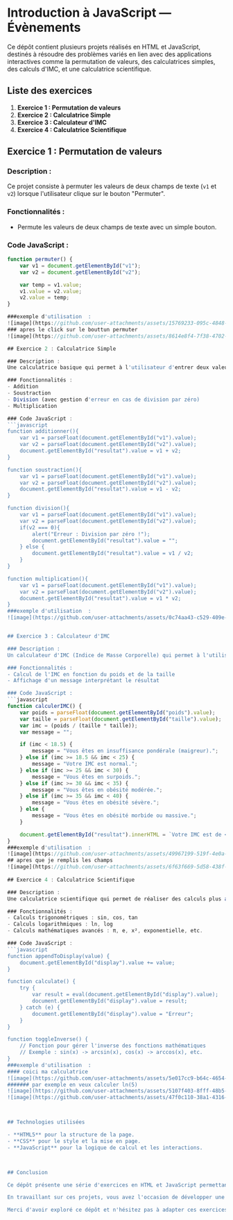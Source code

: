 # Introduction à JavaScript — Évènements

Ce dépôt contient plusieurs projets réalisés en HTML et JavaScript, destinés à résoudre des problèmes variés en lien avec des applications interactives comme la permutation de valeurs, des calculatrices simples, des calculs d'IMC, et une calculatrice scientifique.

## Liste des exercices

1. **Exercice 1 : Permutation de valeurs**
2. **Exercice 2 : Calculatrice Simple**
3. **Exercice 3 : Calculateur d'IMC**
4. **Exercice 4 : Calculatrice Scientifique**


## Exercice 1 : Permutation de valeurs

### Description :
Ce projet consiste à permuter les valeurs de deux champs de texte (`v1` et `v2`) lorsque l'utilisateur clique sur le bouton "Permuter".

### Fonctionnalités :
- Permute les valeurs de deux champs de texte avec un simple bouton.

### Code JavaScript :
```javascript
function permuter() {
    var v1 = document.getElementById("v1");
    var v2 = document.getElementById("v2");

    var temp = v1.value;
    v1.value = v2.value;
    v2.value = temp;
}

###exemple d'utilisation  :
![image](https://github.com/user-attachments/assets/15769233-095c-4848-90ea-3f8a47e77338)
### apres le click sur le bouttun permuter
![image](https://github.com/user-attachments/assets/8614e8f4-7f38-4702-83b4-10624d7740f1)

## Exercice 2 : Calculatrice Simple

### Description :
Une calculatrice basique qui permet à l'utilisateur d'entrer deux valeurs numériques et de choisir une opération (addition, soustraction, division, multiplication).

### Fonctionnalités :
- Addition
- Soustraction
- Division (avec gestion d'erreur en cas de division par zéro)
- Multiplication

### Code JavaScript :
```javascript
function additionner(){
    var v1 = parseFloat(document.getElementById("v1").value);
    var v2 = parseFloat(document.getElementById("v2").value);
    document.getElementById("resultat").value = v1 + v2;
}

function soustraction(){
    var v1 = parseFloat(document.getElementById("v1").value);
    var v2 = parseFloat(document.getElementById("v2").value);
    document.getElementById("resultat").value = v1 - v2;
}

function division(){
    var v1 = parseFloat(document.getElementById("v1").value);
    var v2 = parseFloat(document.getElementById("v2").value);
    if(v2 === 0){
        alert("Erreur : Division par zéro !");
        document.getElementById("resultat").value = "";
    } else {
        document.getElementById("resultat").value = v1 / v2;
    }
}

function multiplication(){
    var v1 = parseFloat(document.getElementById("v1").value);
    var v2 = parseFloat(document.getElementById("v2").value);
    document.getElementById("resultat").value = v1 * v2;
}
###exemple d'utilisation  :
![image](https://github.com/user-attachments/assets/0c74aa43-c529-409e-92ff-2fb5fede911a)


## Exercice 3 : Calculateur d'IMC

### Description :
Un calculateur d'IMC (Indice de Masse Corporelle) qui permet à l'utilisateur d'entrer son poids (en kg) et sa taille (en m), puis affiche son IMC et une interprétation du résultat.

### Fonctionnalités :
- Calcul de l'IMC en fonction du poids et de la taille
- Affichage d'un message interprétant le résultat

### Code JavaScript :
```javascript
function calculerIMC() {
    var poids = parseFloat(document.getElementById("poids").value);
    var taille = parseFloat(document.getElementById("taille").value);
    var imc = (poids / (taille * taille));
    var message = "";

    if (imc < 18.5) {
        message = "Vous êtes en insuffisance pondérale (maigreur).";
    } else if (imc >= 18.5 && imc < 25) {
        message = "Votre IMC est normal.";
    } else if (imc >= 25 && imc < 30) {
        message = "Vous êtes en surpoids.";
    } else if (imc >= 30 && imc < 35) {
        message = "Vous êtes en obésité modérée.";
    } else if (imc >= 35 && imc < 40) {
        message = "Vous êtes en obésité sévère.";
    } else {
        message = "Vous êtes en obésité morbide ou massive.";
    }

    document.getElementById("resultat").innerHTML = `Votre IMC est de <b>${imc}</b>. ${message}`;
}
###exemple d'utilisation  :
![image](https://github.com/user-attachments/assets/49967199-519f-4e0a-ad2a-49db967f8fbe)
## apres que je remplis les champs
![image](https://github.com/user-attachments/assets/6f63f669-5d58-438f-94ef-6a8cf99e106f)
 
## Exercice 4 : Calculatrice Scientifique

### Description :
Une calculatrice scientifique qui permet de réaliser des calculs plus avancés (fonctions trigonométriques, logarithmes, racines carrées, etc.), avec un affichage de type "grid" pour les boutons et un affichage propre.

### Fonctionnalités :
- Calculs trigonométriques : sin, cos, tan
- Calculs logarithmiques : ln, log
- Calculs mathématiques avancés : π, e, x², exponentielle, etc.

### Code JavaScript :
```javascript
function appendToDisplay(value) {
    document.getElementById("display").value += value;
}

function calculate() {
    try {
        var result = eval(document.getElementById("display").value);
        document.getElementById("display").value = result;
    } catch (e) {
        document.getElementById("display").value = "Erreur";
    }
}

function toggleInverse() {
    // Fonction pour gérer l'inverse des fonctions mathématiques
    // Exemple : sin(x) -> arcsin(x), cos(x) -> arccos(x), etc.
}
###exemple d'utilisation  :
#### coici ma calculatrice
![image](https://github.com/user-attachments/assets/5e017cc9-b64c-4654-97b9-a8396c49b530)
####### par exemple en veux calculer ln(5)
![image](https://github.com/user-attachments/assets/5107f403-8fff-48b5-b4ea-559abd9456d6)
![image](https://github.com/user-attachments/assets/47f0c110-38a1-4316-9111-357174700231)



## Technologies utilisées

- **HTML5** pour la structure de la page.
- **CSS** pour le style et la mise en page.
- **JavaScript** pour la logique de calcul et les interactions.



## Conclusion

Ce dépôt présente une série d'exercices en HTML et JavaScript permettant de réaliser diverses applications interactives et utiles. Chaque projet met en avant une fonctionnalité spécifique, allant des calculatrices simples aux calculs scientifiques plus complexes. Ces exercices sont conçus pour aider à renforcer les compétences en programmation web et à comprendre les bases de la manipulation des événements en JavaScript.

En travaillant sur ces projets, vous avez l'occasion de développer une meilleure compréhension des interactions utilisateur, de la gestion des événements, et de la logique de programmation dynamique pour créer des applications réactives et efficaces. Ces concepts sont essentiels pour toute personne souhaitant approfondir ses connaissances en développement web.

Merci d'avoir exploré ce dépôt et n'hésitez pas à adapter ces exercices à vos besoins ou à les étendre pour de nouveaux défis !
